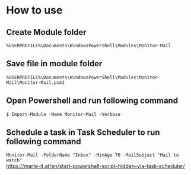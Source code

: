 # How to use
## Create Module folder
`%USERPROFILE%\Documents\WindowsPowerShell\Modules\Monitor-Mail`  

## Save file in module folder  
`%USERPROFILE%\Documents\WindowsPowerShell\Modules\Monitor-Mail\Monitor-Mail.psm1`  

## Open Powershell and run following command  
`$ Import-Module -Name Monitor-Mail -Verbose`  

## Schedule a task in Task Scheduler to run following command  
`Monitor-Mail -FolderName "Inbox" -MinAgo 70 -MailSubject "Mail to watch"`  
https://marte-it.at/en/start-powershell-script-hidden-via-task-scheduler/
